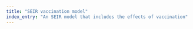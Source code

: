 ```yaml
---
title: "SEIR vaccination model"
index_entry: "An SEIR model that includes the effects of vaccination"
---
```


